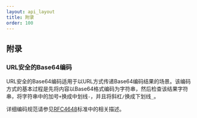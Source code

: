 ```yaml
---
layout: api_layout
title: 附录
order: 100
---
```


<a name="appendix"></a>
## 附录

<a name="urlsafe-base64"></a>
### URL安全的Base64编码

URL安全的Base64编码适用于以URL方式传递Base64编码结果的场景。该编码方式的基本过程是先将内容以Base64格式编码为字符串，然后检查该结果字符串，将字符串中的加号`+`换成中划线`-`，并且将斜杠`/`换成下划线`_`。

详细编码规范请参见[RFC4648](http://www.ietf.org/rfc/rfc4648.txt)标准中的相关描述。

